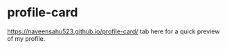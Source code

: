 # profile-card
https://naveensahu523.github.io/profile-card/ tab here for a quick preview of my profile.
